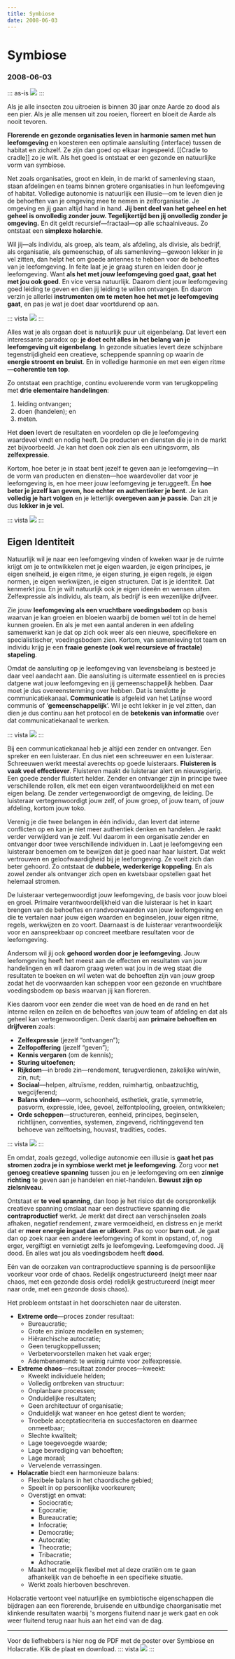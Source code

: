 ```yaml
---
title: Symbiose
date: 2008-06-03
---
```


# Symbiose
### 2008-06-03

::: as-is
<img src="e-go.png">
:::

Als je alle insecten zou uitroeien is binnen 30 jaar onze Aarde zo dood als een pier. Als je alle mensen uit zou roeien, floreert en bloeit de Aarde als nooit tevoren.

**Florerende en gezonde organisaties leven in harmonie samen met hun leefomgeving** en koesteren een optimale aansluiting (interface) tussen de habitat en zichzelf. Ze zijn dan goed op elkaar ingespeeld. [[Cradle to cradle]] zo je wilt. Als het goed is ontstaat er een gezonde en natuurlijke vorm van symbiose.

Net zoals organisaties, groot en klein, in de markt of samenleving staan, staan afdelingen en teams binnen grotere organisaties in hun leefomgeving of habitat. Volledige autonomie is natuurlijk een illusie—om te leven dien je de behoeften van je omgeving mee te nemen in zelforganisatie. Je omgeving en jij gaan altijd hand in hand. **Jij bent deel van het geheel en het geheel is onvolledig zonder jouw. Tegelijkertijd ben jij onvolledig zonder je omgeving.** En dit geldt recursief—fractaal—op alle schaalniveaus. Zo ontstaat een **simplexe holarchie**.

Wil jij—als individu, als groep, als team, als afdeling, als divisie, als bedrijf, als organisatie, als gemeenschap, of als samenleving—gewoon lekker in je vel zitten, dan helpt het om goede antennes te hebben voor de behoeftes van je leefomgeving. In feite laat je je graag sturen en leiden door je leefomgeving. Want **als het met jouw leefomgeving goed gaat, gaat het met jou ook goed**. En vice versa natuurlijk. Daarom dient jouw leefomgeving goed leiding te geven en dien jij leiding te willen ontvangen. En daarom verzin je allerlei **instrumenten om te meten hoe het met je leefomgeving gaat**, en pas je wat je doet daar voortdurend op aan.

::: vista
<img src="web-holacratie-01.png">
:::

Alles wat je als orgaan doet is natuurlijk puur uit eigenbelang. Dat levert een interessante paradox op: **je doet echt alles in het belang van je leefomgeving uit eigenbelang**. In gezonde situaties levert deze schijnbare tegenstrijdigheid een creatieve, scheppende spanning op waarin de **energie stroomt en bruist**. En in volledige harmonie en met een eigen ritme—**coherentie ten top**.

Zo ontstaat een prachtige, continu evoluerende vorm van terugkoppeling met **drie elementaire handelingen**:
1. leiding ontvangen;
1. doen (handelen); en
1. meten.

Het **doen** levert de resultaten en voordelen op die je leefomgeving waardevol vindt en nodig heeft. De producten en diensten die je in de markt zet bijvoorbeeld. Je kan het doen ook zien als een uitingsvorm, als **zelfexpressie**.

Kortom, hoe beter je in staat bent jezelf te geven aan je leefomgeving—in de vorm van producten en diensten—hoe waardevoller dat voor je leefomgeving is, en hoe meer jouw leefomgeving je teruggeeft. En **hoe beter je jezelf kan geven, hoe echter en authentieker je bent**. Je kan **volledig je hart volgen** en je letterlijk **overgeven aan je passie**. Dan zit je dus **lekker in je vel**.

::: vista
<img src="web-holacratie-02.png">
:::

## Eigen Identiteit
Natuurlijk wil je naar een leefomgeving vinden of kweken waar je de ruimte krijgt om je te ontwikkelen met je eigen waarden, je eigen principes, je eigen snelheid, je eigen ritme, je eigen sturing, je eigen regels, je eigen normen, je eigen werkwijzen, je eigen structuren. Dat is je identiteit. Dat kenmerkt jou. En je wilt natuurlijk ook je eigen ideeën en wensen uiten. Zelfexpressie als individu, als team, als bedrijf is een wezenlijke drijfveer.

Zie jouw **leefomgeving als een vruchtbare voedingsbodem** op basis waarvan je kan groeien en bloeien waarbij de bomen wél tot in de hemel kunnen groeien. En als je met een aantal anderen in een afdeling samenwerkt kan je dat op zich ook weer als een nieuwe, specifiekere en specialistischer, voedingsbodem zien. Kortom, van samenleving tot team en individu krijg je een **fraaie geneste (ook wel recursieve of fractale) stapeling**.

Omdat de aansluiting op je leefomgeving van levensbelang is besteed je daar veel aandacht aan. Die aansluiting is uitermate essentieel en is precies datgene wat jouw leefomgeving en jij gemeenschappelijk hebben. Daar moet je dus overeenstemming over hebben. Dat is tenslotte je communicatiekanaal. **Communicatie** is afgeleid van het Latijnse woord communis of ‘**gemeenschappelijk**’. Wil je echt lekker in je vel zitten, dan dien je dus continu aan het protocol en de **betekenis van informatie** over dat communicatiekanaal te werken.

::: vista
<img src="web-holacratie-03.png">
:::

Bij een communicatiekanaal heb je altijd een zender en ontvanger. Een spreker en een luisteraar. En dus niet een schreeuwer en een luisteraar. Schreeuwen werkt meestal averechts op goede luisteraars. **Fluisteren is vaak veel effectiever**. Fluisteren maakt de luisteraar alert en nieuwsgierig. Een goede zender fluistert helder. Zender en ontvanger zijn in principe twee verschillende rollen, elk met een eigen verantwoordelijkheid en met een eigen belang. De zender vertegenwoordigt de omgeving, de leiding. De luisteraar vertegenwoordigt jouw zelf, of jouw groep, of jouw team, of jouw afdeling, kortom jouw toko.

Verenig je die twee belangen in één individu, dan levert dat interne conflicten op en kan je niet meer authentiek denken en handelen. Je raakt verder verwijderd van je zelf. Vul daarom in een organisatie zender en ontvanger door twee verschillende individuen in. Laat je leefomgeving een luisteraar benoemen om te bewijzen dat je goed naar haar luistert. Dat wekt vertrouwen en geloofwaardigheid bij je leefomgeving. Ze voelt zich dan beter gehoord. Zo ontstaat de **dubbele, wederkerige koppeling**. En als zowel zender als ontvanger zich open en kwetsbaar opstellen gaat het helemaal stromen.

De luisteraar vertegenwoordigt jouw leefomgeving, de basis voor jouw bloei en groei. Primaire verantwoordelijkheid van die luisteraar is het in kaart brengen van de behoeftes en randvoorwaarden van jouw leefomgeving en die te vertalen naar jouw eigen waarden en beginselen, jouw eigen ritme, regels, werkwijzen en zo voort. Daarnaast is de luisteraar verantwoordelijk voor en aanspreekbaar op concreet meetbare resultaten voor de leefomgeving.

Andersom wil jij ook **gehoord worden door je leefomgeving**. Jouw leefomgeving heeft het meest aan de effecten en resultaten van jouw handelingen en wil daarom graag weten wat jou in de weg staat die resultaten te boeken en wil weten wat de behoeften zijn van jouw groep zodat het de voorwaarden kan scheppen voor een gezonde en vruchtbare voedingsbodem op basis waarvan jij kan floreren.

Kies daarom voor een zender die weet van de hoed en de rand en het interne reilen en zeilen en de behoeftes van jouw team of afdeling en dat als geheel kan vertegenwoordigen. Denk daarbij aan **primaire behoeften en drijfveren** zoals:
- **Zelfexpressie** (jezelf “ontvangen”);
- **Zelfopoffering** (jezelf “geven”);
- **Kennis vergaren** (om de kennis);
- **Sturing uitoefenen**;
- **Rijkdom**—in brede zin—rendement, terugverdienen, zakelijke win/win, zin, nut;
- **Sociaal**—helpen, altruïsme, redden, ruimhartig, onbaatzuchtig, wegcijferend;
- **Balans vinden**—vorm, schoonheid, esthetiek, gratie, symmetrie, pasvorm, expressie, idee, gevoel, zelfontplooiïng, groeien, ontwikkelen;
- **Orde scheppen**—structureren, eenheid, principes, beginselen, richtlijnen, conventies, systemen, zingevend, richtinggevend ten behoeve van zelftoetsing, houvast, tradities, codes.

::: vista
<img src="web-holacratie-04.png">
:::

En omdat, zoals gezegd, volledige autonomie een illusie is **gaat het pas stromen zodra je in symbiose werkt met je leefomgeving**. Zorg voor **net genoeg creatieve spanning** tussen jou en je leefomgeving om een **zinnige richting** te geven aan je handelen en niet-handelen. **Bewust zijn op zielsniveau**.

Ontstaat er **te veel spanning**, dan loop je het risico dat de oorspronkelijk creatieve spanning omslaat naar een destructieve spanning die **contraproductief** werkt. Je merkt dat direct aan verschijnselen zoals afhaken, negatief rendement, zware vermoeidheid, en distress en je merkt dat er **meer energie ingaat dan er uitkomt**. Pas op voor **burn out**. Je gaat dan op zoek naar een andere leefomgeving of komt in opstand, of, nog erger, vergiftigt en vernietigt zelfs je leefomgeving. Leefomgeving dood. Jij dood. En alles wat jou als voedingsbodem heeft **dood**.

Eén van de oorzaken van contraproductieve spanning is de persoonlijke voorkeur voor orde of chaos. Redelijk ongestructureerd (neigt meer naar chaos, met een gezonde dosis orde) redelijk gestructureerd (neigt meer naar orde, met een gezonde dosis chaos).

Het probleem ontstaat in het doorschieten naar de uitersten.
- **Extreme orde**—proces zonder resultaat:
  - Bureaucratie;
  - Grote en zinloze modellen en systemen;
  - Hiërarchische autocratie;
  - Geen terugkoppellussen;
  - Verbetervoorstellen maken het vaak erger;
  - Adembenemend: te weinig ruimte voor zelfexpressie.
- **Extreme chaos**—resultaat zonder proces—kweekt:
  - Kweekt individuele helden;
  - Volledig ontbreken van structuur:
  - Onplanbare processen;
  - Onduidelijke resultaten;
  - Geen architectuur of organisatie;
  - Onduidelijk wat waneer en hoe getest dient te worden;
  - Troebele acceptatiecriteria en succesfactoren en daarmee onmeetbaar;
  - Slechte kwaliteit;
  - Lage toegevoegde waarde;
  - Lage bevrediging van behoeften;
  - Lage moraal;
  - Vervelende verrassingen.
- **Holacratie** biedt een harmonieuze balans:
  - Flexibele balans in het chaordische gebied;
  - Speelt in op persoonlijke voorkeuren;
  - Overstijgt en omvat:
    - Sociocratie;
    - Egocratie;
    - Bureaucratie;
    - Infocratie;
    - Democratie;
    - Autocratie;
    - Theocratie;
    - Tribacratie;
    - Adhocratie.
  - Maakt het mogelijk flexibel met al deze cratiën om te gaan afhankelijk van de behoefte in een specifieke situatie.
  - Werkt zoals hierboven beschreven.

Holacratie vertoont veel natuurlijke en symbiotische eigenschappen die bijdragen aan een florerende, bruisende en uitbundige chaorganisatie met klinkende resultaten waarbij 's morgens fluitend naar je werk gaat en ook weer fluitend terug naar huis aan het eind van de dag.

----
Voor de liefhebbers is hier nog de PDF met de poster over Symbiose en Holacratie. Klik de plaat en download.
::: vista
<a href="holacratie.pdf" download><img src="holacratie-pdf.jpg"></a>
:::